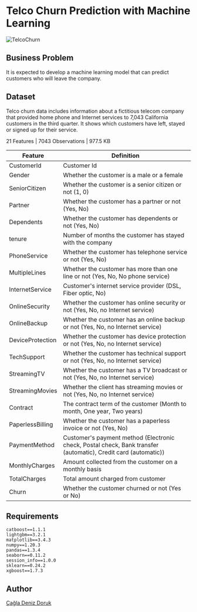 # Telco Churn Prediction with Machine Learning
![TelcoChurn](https://user-images.githubusercontent.com/84645968/217059544-0e4bf3e3-b5b3-4f37-a108-8ccd7573810e.png)
## Business Problem
It is expected to develop a machine learning model that can predict customers who will leave the company.
## Dataset
Telco churn data includes information about a fictitious telecom company that provided home phone and Internet services to 7,043 California customers in the third quarter. It shows which customers have left, stayed or signed up for their service.

21 Features | 7043 Observations | 977.5 KB

| Feature | Definition |
| --- | --- |
| CustomerId | Customer Id |
| Gender | Whether the customer is a male or a female |
| SeniorCitizen | Whether the customer is a senior citizen or not (1, 0) |
| Partner | Whether the customer has a partner or not (Yes, No) |
| Dependents | Whether the customer has dependents or not (Yes, No) |
| tenure | Number of months the customer has stayed with the company |
| PhoneService | Whether the customer has telephone service or not (Yes, No) |
| MultipleLines | Whether the customer has more than one line or not (Yes, No, No phone service) |
| InternetService | Customer's internet service provider (DSL, Fiber optic, No) |
| OnlineSecurity | Whether the customer has online security or not (Yes, No, no Internet service) |
| OnlineBackup | Whether the customer has an online backup or not (Yes, No, no Internet service) |
| DeviceProtection | Whether the customer has device protection or not (Yes, No, no Internet service) |
| TechSupport | Whether the customer has technical support or not (Yes, No, no Internet service) |
| StreamingTV | Whether the customer has a TV broadcast or not (Yes, No, no Internet service) |
| StreamingMovies | Whether the client has streaming movies or not (Yes, No, no Internet service) |
| Contract | The contract term of the customer (Month to month, One year, Two years) |
| PaperlessBilling | Whether the customer has a paperless invoice or not (Yes, No) |
| PaymentMethod | Customer's payment method (Electronic check, Postal check, Bank transfer (automatic), Credit card (automatic)) |
| MonthlyCharges  | Amount collected from the customer on a monthly basis |
| TotalCharges | Total amount charged from customer |
| Churn | Whether the customer churned or not (Yes or No) |
## Requirements
```
catboost==1.1.1
lightgbm==3.2.1
matplotlib==3.4.3
numpy==1.20.3
pandas==1.3.4
seaborn==0.11.2
session_info==1.0.0
sklearn==0.24.2
xgboost==1.7.3
```
## Author
[Çağla Deniz Doruk](https://github.com/cagladenizdoruk)
